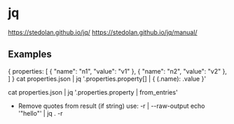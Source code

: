 # jq
https://stedolan.github.io/jq/
https://stedolan.github.io/jq/manual/

## Examples

{ properties: [ { "name": "n1", "value": "v1" }, { "name": "n2", "value": "v2" }, ] }
cat properties.json | jq '.properties.property[] | { (.name): .value }'

cat properties.json | jq '.properties.property | from_entries'

- Remove quotes from result (if string)
use: -r | --raw-output
echo '"hello"' | jq . -r
